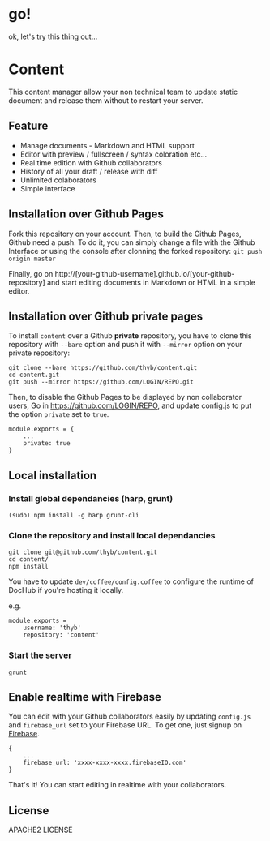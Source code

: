 go!
===

ok, let's try this thing out...



Content
=======

This content manager allow your non technical team to update static document and release them without to restart your server.

Feature
-------

* Manage documents - Markdown and HTML support
* Editor with preview / fullscreen / syntax coloration etc...
* Real time edition with Github collaborators
* History of all your draft / release with diff
* Unlimited colaborators
* Simple interface

Installation over Github Pages
------------------------------

Fork this repository on your account. Then, to build the Github Pages, Github need a push. To do it, you can simply change a file with the Github Interface or using the console after clonning the forked repository: `git push origin master`

Finally, go on http://[your-github-username].github.io/[your-github-repository] and start editing documents in Markdown or HTML in a simple editor.

Installation over Github private pages
--------------------------------------

To install `content` over a Github **private** repository, you have to clone this repository with `--bare` option and push it with `--mirror` option on your private repository:

    git clone --bare https://github.com/thyb/content.git
    cd content.git
    git push --mirror https://github.com/LOGIN/REPO.git

Then, to disable the Github Pages to be displayed by non collaborator users, Go in https://github.com/LOGIN/REPO, and update config.js to put the option `private` set to `true`.

    module.exports = {
        ...
        private: true
    }

Local installation
------------------

### Install global dependancies (harp, grunt)

    (sudo) npm install -g harp grunt-cli

### Clone the repository and install local dependancies

    git clone git@github.com/thyb/content.git
    cd content/
    npm install

You have to update `dev/coffee/config.coffee` to configure the runtime of DocHub if you're hosting it locally.

e.g.

    module.exports =
        username: 'thyb'
        repository: 'content'

### Start the server

    grunt

Enable realtime with Firebase
-----------------------------

You can edit with your Github collaborators easily by updating `config.js` and `firebase_url` set to your Firebase URL. To get one, just signup on [Firebase](https://firebase.com).

    {
        ...
        firebase_url: 'xxxx-xxxx-xxxx.firebaseIO.com'
    }

That's it! You can start editing in realtime with your collaborators.

License
-------

APACHE2 LICENSE
